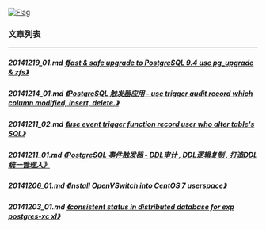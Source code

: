 <a rel=nofollow href=http://info.flagcounter.com/h9V1  ><img src=http://s03.flagcounter.com/count/h9V1/bg_FFFFFF/txt_000000/border_CCCCCC/columns_2/maxflags_12/viewers_0/labels_0/pageviews_0/flags_0/  alt=Flag Counter  border=0  ></a>  
  
### 文章列表  
----  
##### 20141219_01.md   [《fast & safe upgrade to PostgreSQL 9.4 use pg_upgrade & zfs》](20141219_01.md)  
##### 20141214_01.md   [《PostgreSQL 触发器应用 - use trigger audit record which column modified, insert, delete.》](20141214_01.md)  
##### 20141211_02.md   [《use event trigger function record user who alter table's SQL》](20141211_02.md)  
##### 20141211_01.md   [《PostgreSQL 事件触发器 - DDL审计 , DDL逻辑复制 , 打造DDL统一管理入》](20141211_01.md)  
##### 20141206_01.md   [《Install OpenVSwitch into CentOS 7 userspace》](20141206_01.md)  
##### 20141203_01.md   [《consistent status in distributed database for exp postgres-xc xl》](20141203_01.md)  
